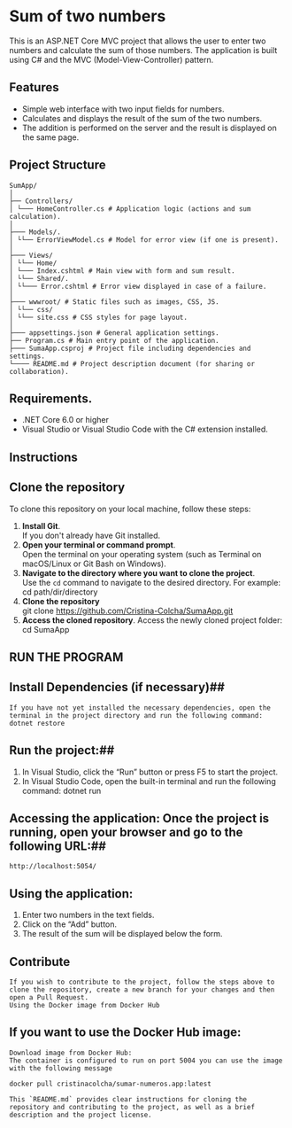  
# Sum of two numbers
This is an ASP.NET Core MVC project that allows the user to enter two numbers and calculate the sum of those numbers. The application is built using C# and the MVC (Model-View-Controller) pattern.
## Features
- Simple web interface with two input fields for numbers.
- Calculates and displays the result of the sum of the two numbers.
- The addition is performed on the server and the result is displayed on the same page.
## Project Structure
    SumApp/
    │
    ├── Controllers/
    │ └─── HomeController.cs # Application logic (actions and sum calculation).
    │
    ├─── Models/.
    │ └└── ErrorViewModel.cs # Model for error view (if one is present).
    │
    ├─── Views/
    │ └└── Home/
    │ └─── Index.cshtml # Main view with form and sum result.
    │ └└── Shared/.
    │ └└─── Error.cshtml # Error view displayed in case of a failure.
    │
    ├─── wwwroot/ # Static files such as images, CSS, JS.
    │ └└── css/
    │ └└── site.css # CSS styles for page layout.
    │
    ├─── appsettings.json # General application settings.
    ├── Program.cs # Main entry point of the application.
    ├─── SumaApp.csproj # Project file including dependencies and settings.
    └──── README.md # Project description document (for sharing or collaboration).
## Requirements.
- .NET Core 6.0 or higher
- Visual Studio or Visual Studio Code with the C# extension installed.
## Instructions
## Clone the repository
To clone this repository on your local machine, follow these steps:
1. **Install Git**.  
     If you don't already have Git installed.
2. **Open your terminal or command prompt**.  
    Open the terminal on your operating system (such as Terminal on macOS/Linux or Git Bash on Windows).
3. **Navigate to the directory where you want to clone the project**.  
    Use the `cd` command to navigate to the desired directory. For example:
    cd path/dir/directory
4. **Clone the repository**  
   git clone https://github.com/Cristina-Colcha/SumaApp.git
5. **Access the cloned repository**.
    Access the newly cloned project folder:
    cd SumaApp
  
## RUN THE PROGRAM
## Install Dependencies (if necessary)##
    If you have not yet installed the necessary dependencies, open the terminal in the project directory and run the following command:
    dotnet restore
## Run the project:##
1. In Visual Studio, click the “Run” button or press F5 to start the project.
2. In Visual Studio Code, open the built-in terminal and run the following command:
    dotnet run
## Accessing the application: Once the project is running, open your browser and go to the following URL:##
    http://localhost:5054/
## Using the application: 
1. Enter two numbers in the text fields.
2. Click on the “Add” button.
3. The result of the sum will be displayed below the form.
## Contribute
    If you wish to contribute to the project, follow the steps above to clone the repository, create a new branch for your changes and then open a Pull Request.
    Using the Docker image from Docker Hub
## If you want to use the Docker Hub image:

    Download image from Docker Hub:
    The container is configured to run on port 5004 you can use the image with the following message

    docker pull cristinacolcha/sumar-numeros.app:latest

    This `README.md` provides clear instructions for cloning the repository and contributing to the project, as well as a brief description and the project license.

